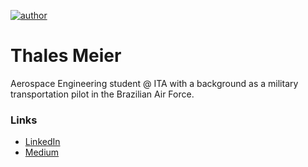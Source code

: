[![author](https://img.shields.io/badge/author-thalestmm-red.svg)](https://www.linkedin.com/in/thales-m-meier-44593b17b)

# Thales Meier

Aerospace Engineering student @ ITA with a background as a military transportation pilot in the Brazilian Air Force.

### Links
* [LinkedIn](https://bit.ly/3EJvzGD)
* [Medium](https://bit.ly/3ErtHBf)

<!--
### Articles

* **Analyzing Airbnb data from Madrid:** https://bit.ly/3qtrT5H
* **Early Detecting Credit Card Frauds:** https://bit.ly/33002SH
--->

<!---
thalestmm/thalestmm is a ✨ special ✨ repository because its `README.md` (this file) appears on your GitHub profile.
You can click the Preview link to take a look at your changes.
--->
